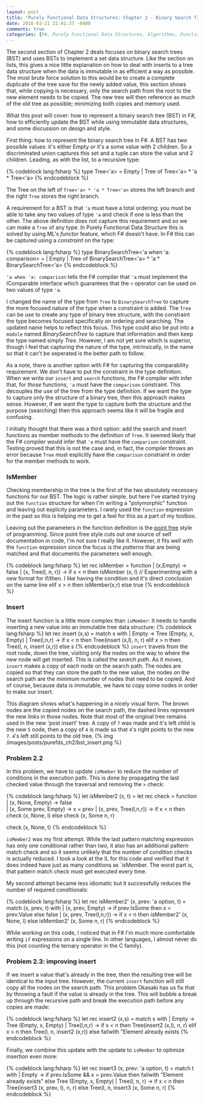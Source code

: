 ```yaml
---
layout: post
title: "Purely Functional Data Structures: Chapter 2 - Binary Search Trees"
date: 2016-03-21 22:41:37 -0400
comments: true
categories: [F#, Purely Functional Data Structures, Algorithms, Functional Programming]
---
```

The second section of Chapter 2 deals focuses on binary search trees (BST) and uses BSTs to
implement a set data structure.  Like the section
on lists, this gives a nice little explanation on how to deal with inserts to a tree data
structure when the data is immutable in as efficient a way as possible.  The most brute
force solution to this would be to create a complete duplicate of the tree save for the
newly added value, this section shows that, while copying is necessary, only the search
path from the root to the new element needs to be copied.  The new tree will then reference
as much of the old tree as possible; minimizing both copies and memory used.

What this post will cover:  how to represent a binary search tree (BST) in F#, how to efficiently
update the BST while using immutable data structures, and some discussion on design and style.

<!-- more -->

First thing:  how to represent the binary search tree in F#.  A BST has two possible values:
it's either Empty or it's a some value with 2 children.  So a discriminated union captures
this set and a tuple can store the value and 2 children.  Leading, as with the list, to
a recursive type:

{% codeblock lang:fsharp %}
type Tree<'a> = Empty | Tree of Tree<'a> * 'a * Tree<'a>
{% endcodeblock %}

The Tree on the left of `Tree<'a> * 'a * Tree<'a>` stores the left branch and the right
`Tree` stores the right branch.

A requirement for a BST is that `'a` must have a total ordering:  you must be able to take
any two values of type `'a` and check if one is less than the other.  The above definition
does not capture this requirement and so we can make a `Tree` of any type.  In Purely
Functional Data Structure this is solved by using ML's _functor_ feature, which F# doesn't
have.  In F# this can be captured using a _constraint_ on the type:

{% codeblock lang:fsharp %}
type BinarySearchTree<'a when 'a: comparison> = 
  | Empty 
  | Tree of BinarySearchTree<'a> * 'a * BinarySearchTree<'a>
{% endcodeblock %}

`'a when 'a: comparison` tells the F# compiler that `'a` must implement the IComparable
interface which guarantees that the `<` operator can be used on two values of type `'a`.

I changed the name of the type from `Tree` to `BinarySearchTree` to capture the more focused
nature of the type when a constraint is added.  The `Tree` can be use to create any type of
binary tree structure, with the constraint the type becomes focused specifically on ordering
and searching.  The updated name helps to reflect this focus.  This type could also be put
into a `module` named _BinarySearchTree_ to capture that information and then keep the type
named simply _Tree_.  However, I am not yet sure which is superior, though I feel that
capturing the nature of the type, intrinsically, in the name so that it can't be seperated
is the better path to follow.

As a note, there is another option with F# for capturing the comparability requirement. We
don't have to put the constraint in the type definition.  When we write our `insert` and
`search` functions, the F# compiler with infer that, for _those_ functions, `'a` must
have the `comparison` constraint.  This decouples the use of the tree from the type definition.
If we want the type to capture only the structure of a binary tree, then this approach makes
sense.  However, if we want the type to capture both the structure and the purpose (searching)
then this approach seems like it will be fragile and confusing.

I initially thought that there was a third option:  add the search and insert functions as
member methods to the definition of `Tree`.  It seemed likely that the F# compiler would
infer that `'a` must have the `comparison` constraint.  Testing proved that this is not the
case and, in fact, the compiler throws an error because `Tree` must explicitly have the
`comparison` constraint in order for the member methods to work.

### IsMember
Checking membership in the tree is the first of the two absolutely necessary functions
for our BST.  The logic is rather simple, but here I've started trying out the `function`
  structure for when I'm writing a "polymorphic" function and leaving out explicity
  parameters.  I rarely used the `function` expression in the past so this is helping
  me to get a feel for this as a part of my toolbox.
  
Leaving out the parameters in the 
function definition is the [point free](https://en.wikipedia.org/wiki/Tacit_programming) 
style of programming.  Since point free style cuts out one source of self documentation
in code, I'm not sure I really like it.  However, it fits well with the `function` expression
since the focus is the _patterns_ that are being matched and that documents the parameters
well enough.

{% codeblock lang:fsharp %}
let rec isMember = function
  | (x,Empty) -> false
  | (x, Tree(l, n, r)) ->
    if x < n then isMember (x, l)   // Experimenting with a new format for if/then.  I like having the condition and it's direct conclusion on the same line
    elif x > n then isMember(x,r)
    else true
{% endcodeblock %}

### Insert
The insert function is a little more complex than `isMember`:  it needs to handle inserting
a new value into an immutable tree data structure:
{% codeblock lang:fsharp %}
let rec insert (x,s) =
  match s with
  | Empty -> Tree (Empty, x, Empty)
  | Tree(l,n,r) ->
    if x < n then Tree(insert (x,l), n, r)
    elif x > n then Tree(l, n, insert (x,r))
    else s
{% endcodeblock %}
`insert` travels from the root node, down the tree, visiting only the nodes on the way to
where the new node will get inserted.  This is called the _search path_.  As it moves, 
`insert` makes a copy of each node on the search path.  The nodes are copied so that they
can store the path to the new value, the nodes on the search path are the minimum number
of nodes that need to be copied.  And of course, because data is immutable, we have to
copy some nodes in order to make our insert.

This diagram shows what's happening in a nicely visual form.  The brown nodes are the
copied nodes on the search path, the dashed lines represent the new links in those nodes.
Note that most of the original tree remains used in the new 'post insert' tree.  A copy of
`7` was made and it's left child is the new `5` node, then a copy of `4` is made so that
`4`'s right points to the new `7`.  `4`'s left still points to the old tree.
{% img /images/posts/purefds_ch2/bst_insert.png %}

### Problem 2.2
In this problem, we have to update `isMember` to reduce the number of conditions in the
execution path.  This is done by propagating the last checked value through the traversal
and removing the `>` check:

{% codeblock lang:fsharp %}
let isMember2 (x, t) =
  let rec check = function
  | (x, None, Empty) -> false  
  | (x, Some prev, Empty) ->  x = prev
  | (x, prev, Tree(l,n,r)) ->
    if x < n then check (x, None, l)
    else check (x, Some n, r)

  check (x, None, t)
{% endcodeblock %}

`isMember2` was my first attempt.  While the last pattern matching expression has only
one conditional rather than two, it also has an additional pattern match check and so
it seems unlikely that the number of condition checks is actually reduced.  I took a look
at the IL for this code and verified that it does indeed have just as many conditions
as `isMember.  The worst part is, that pattern match check must get executed every time.

My second attempt became less idiomatic but it successfully reduces the number of 
required conditionals:

{% codeblock lang:fsharp %}
let rec isMember2' (x, prev: 'a option, t) =
  match (x, prev, t) with
  | (x, prev, Empty) ->  if prev.IsSome then x = prev.Value else false
  | (x, prev, Tree(l,n,r)) ->
    if x < n then isMember2' (x, None, l)
    else isMember2' (x, Some n, r)
{% endcodeblock %}

While working on this code, I noticed that in F# I'm much more comfortable writing
`if` expressions on a single line.  In other languages, I almost never do this (not
counting the ternary operator in the C family).

### Problem 2.3: improving insert
If we insert a value that's already in the tree, then the resulting tree will be
identical to the input tree.  However, the current `insert` function will still
copy all the nodes on the search path.  This problem Okasaki has us fix that by
throwing a fault if the value is already in the tree.  This will bubble a break
up through the recursive path and break the execution path before any copies
are made:

{% codeblock lang:fsharp %}
let rec insert2 (x,s) =
  match s with
  | Empty -> Tree (Empty, x, Empty)
  | Tree(l,n,r) ->
    if x < n then Tree(insert2 (x,l), n, r)
    elif x > n then Tree(l, n, insert2 (x,r))
    else failwith "Element already exists
{% endcodeblock %}

Finally, we combine this update with the update to `isMember` to optimize insertion
even more:

{% codeblock lang:fsharp %}
let rec insert3 (x, prev: 'a option, t) =
  match t with
  | Empty -> if prev.IsSome && x = prev.Value 
             then failwith "Element already exists" 
             else Tree (Empty, x, Empty)
  | Tree(l, n, r) ->
    if x < n 
    then Tree(insert3 (x, prev, l), n, r)
    else Tree(l, n, insert3 (x, Some n, r)
{% endcodeblock %}
